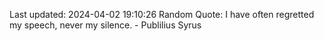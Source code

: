 Last updated: 2024-04-02 19:10:26
Random Quote: I have often regretted my speech, never my silence. - Publilius Syrus
